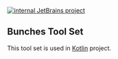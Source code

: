 [![internal JetBrains project](http://jb.gg/badges/internal-flat-square.svg)](https://confluence.jetbrains.com/display/ALL/JetBrains+on+GitHub)

## Bunches Tool Set

This tool set is used in [Kotlin](https://github.com/JetBrains/kotlin) project.  

